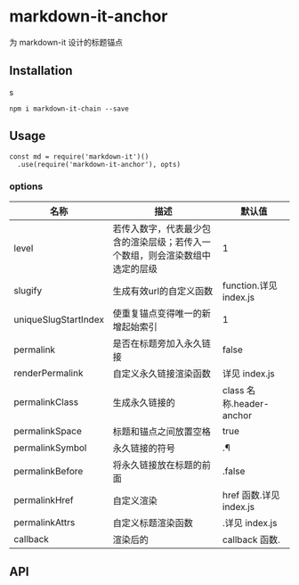 # markdown-it-anchor

为 markdown-it 设计的标题锚点

## Installation
s
```
npm i markdown-it-chain --save
```

## Usage

```
const md = require('markdown-it')()
  .use(require('markdown-it-anchor'), opts)
```
### options




|名称|描述|默认值|
|-|-|-|
|level|               若传入数字，代表最少包含的渲染层级；若传入一个数组，则会渲染数组中选定的层级|1|
|slugify|             生成有效url的自定义函数|                                            function.详见 index.js|
|uniqueSlugStartIndex|使重复锚点变得唯一的新增起始索引|                                     1|
|permalink|           是否在标题旁加入永久链接|                                           false|
|renderPermalink|     自定义永久链接渲染函数|                                             详见 index.js|
|permalinkClass|      生成永久链接的|                                                    class 名称.header-anchor|
|permalinkSpace|      标题和锚点之间放置空格|                                             true|
|permalinkSymbol|     永久链接的符号|                                                    .¶|
|permalinkBefore|     将永久链接放在标题的前面|                                           .false|
|permalinkHref|       自定义渲染|                                                       href 函数.详见 index.js|
|permalinkAttrs|      自定义标题渲染函数|                                                .详见 index.js|
|callback|            渲染后的|                                                        callback 函数.|





## API

[](https://github.com/neutrinojs/webpack-chain)
